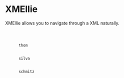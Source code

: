 XMEllie
=======

XMEllie allows you to navigate through a XML naturally. 

<pre>
<code>
  <user active="true">
    <name>
      thom
    </name>
    <surname origin="brazil">
      silva
    </surname>
    <surname origin="german">
      schmitz
    </surname>
  </user>
</code>
<pre>
